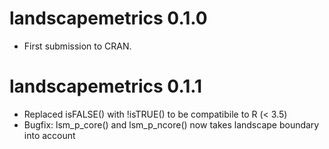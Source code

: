 # landscapemetrics 0.1.0

* First submission to CRAN.

# landscapemetrics 0.1.1

* Replaced isFALSE() with !isTRUE() to be compatibile to R (< 3.5)
* Bugfix: lsm_p_core() and lsm_p_ncore() now takes landscape boundary into account

